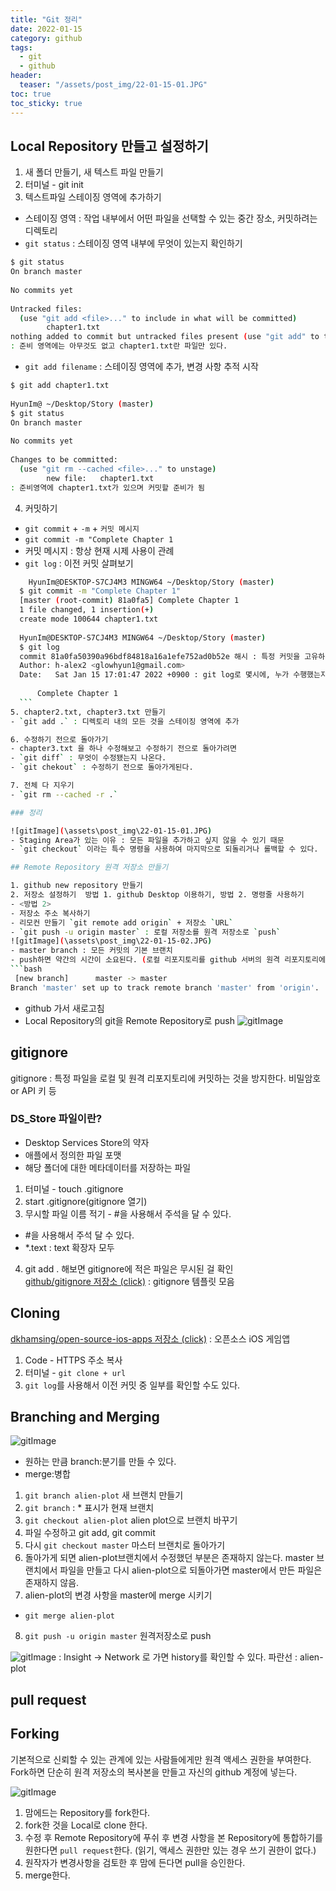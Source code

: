 ```yaml
---
title: "Git 정리"
date: 2022-01-15
category: github
tags:
  - git
  - github
header:
  teaser: "/assets/post_img/22-01-15-01.JPG"
toc: true
toc_sticky: true
---
```


## Local Repository 만들고 설정하기

1. 새 폴더 만들기, 새 텍스트 파일 만들기
2. 터미널 - git init
3. 텍스트파일 스테이징 영역에 추가하기
  - 스테이징 영역 : 작업 내부에서 어떤 파일을 선택할 수 있는 중간 장소, 커밋하려는 디렉토리
  - `git status` : 스테이징 영역 내부에 무엇이 있는지 확인하기
  ```bash
  $ git status
  On branch master
  ㅤ
  No commits yet
  ㅤ
  Untracked files:
    (use "git add <file>..." to include in what will be committed)
          chapter1.txt
  nothing added to commit but untracked files present (use "git add" to track)
  : 준비 영역에는 아무것도 없고 chapter1.txt란 파일만 있다. 
  ``` 
  - `git add filename` : 스테이징 영역에 추가, 변경 사항 추적 시작  
  ```bash
  $ git add chapter1.txt
  ㅤ
  HyunIm@ ~/Desktop/Story (master)
  $ git status
  On branch master
  ㅤ
  No commits yet
  ㅤ
  Changes to be committed:
    (use "git rm --cached <file>..." to unstage)
          new file:   chapter1.txt
  : 준비영역에 chapter1.txt가 있으며 커밋할 준비가 됨
  ```
4. 커밋하기
  - `git commit` + `-m` + `커밋 메시지`
  - `git commit -m "Complete Chapter 1` 
  - 커밋 메시지 : 항상 현재 시제 사용이 관례 
  - `git log` : 이전 커밋 살펴보기
  ```bash 
      HyunIm@DESKTOP-S7CJ4M3 MINGW64 ~/Desktop/Story (master)
    $ git commit -m "Complete Chapter 1"
    [master (root-commit) 81a0fa5] Complete Chapter 1
    1 file changed, 1 insertion(+)
    create mode 100644 chapter1.txt
    ㅤ
    HyunIm@DESKTOP-S7CJ4M3 MINGW64 ~/Desktop/Story (master)
    $ git log
    commit 81a0fa50390a96bdf84818a16a1efe752ad0b52e 해시 : 특정 커밋을 고유하게 식별 (HEAD -> master) 
    Author: h-alex2 <glowhyun1@gmail.com>
    Date:   Sat Jan 15 17:01:47 2022 +0900 : git log로 몇시에, 누가 수행했는지 알 수 있다.
    ㅤ
        Complete Chapter 1
    ```
5. chapter2.txt, chapter3.txt 만들기 
  - `git add .` : 디렉토리 내의 모든 것을 스테이징 영역에 추가 

6. 수정하기 전으로 돌아가기
  - chapter3.txt 을 하나 수정해보고 수정하기 전으로 돌아가려면
  - `git diff` : 무엇이 수정됐는지 나온다.
  - `git chekout` : 수정하기 전으로 돌아가게된다.

7. 전체 다 지우기
  - `git rm --cached -r .`

### 정리 

![gitImage](\assets\post_img\22-01-15-01.JPG)
- Staging Area가 있는 이유 : 모든 파일을 추가하고 싶지 않을 수 있기 때문
- `git checkout` 이라는 특수 명령을 사용하여 마지막으로 되돌리거나 롤백할 수 있다.

## Remote Repository 원격 저장소 만들기

1. github new repository 만들기
2. 저장소 설정하기  방법 1. github Desktop 이용하기, 방법 2. 명령줄 사용하기
  - <방법 2>
  - 저장소 주소 복사하기
  - 리모컨 만들기 `git remote add origin` + 저장소 `URL`
  - `git push -u origin master` : 로컬 저장소를 원격 저장소로 `push`
  ![gitImage](\assets\post_img\22-01-15-02.JPG)
  - master branch : 모든 커밋의 기본 브랜치
  - push하면 약간의 시간이 소요된다. (로컬 리포지토리를 github 서버의 원격 리포지토리에 업로드 해야하기 때문)  
  ```bash
   [new branch]      master -> master
  Branch 'master' set up to track remote branch 'master' from 'origin'.
  ```
  - github 가서 새로고침
  - Local Repository의 git을 Remote Repository로 push
  ![gitImage](\assets\post_img\22-01-15-03.JPG)


## gitignore
gitignore 
  : 특정 파일을 로컬 및 원격 리포지토리에 커밋하는 것을 방지한다. 비밀암호 or API 키 등

### DS_Store 파일이란? 
  - Desktop Services Store의 약자
  - 애플에서 정의한 파일 포맷
  - 해당 폴더에 대한 메타데이터를 저장하는 파일

 
1. 터미널 - touch .gitignore
2. start .gitignore(gitignore 열기)
3. 무시할 파일 이름 적기 -  #을 사용해서 주석을 달 수 있다.
  - #을 사용해서 주석 달 수 있다.
  - *.text : text 확장자 모두
4. git add . 해보면 gitignore에 적은 파일은 무시된 걸 확인  
[github/gitignore 저장소 (click)](https://github.com/github/gitignore) : gitignore 템플릿 모음


## Cloning
[dkhamsing/open-source-ios-apps 저장소 (click)](https://github.com/dkhamsing/open-source-ios-apps) : 오픈소스 iOS 게임앱

1. Code - HTTPS 주소 복사
2. 터미널 - `git clone + url` 
3. `git log`를 사용해서 이전 커밋 중 일부를 확인할 수도 있다. 

## Branching and Merging
![gitImage](\assets\post_img\22-01-15-04.JPG)
- 원하는 만큼 branch:분기를 만들 수 있다.
- merge:병합

1. `git branch alien-plot` 새 브랜치 만들기 
2. `git branch` : * 표시가 현재 브랜치
3. `git checkout alien-plot` alien plot으로 브랜치 바꾸기
4. 파일 수정하고 git add, git commit 
5. 다시 `git checkout master` 마스터 브랜치로 돌아가기
6. 돌아가게 되면 alien-plot브랜치에서 수정했던 부분은 존재하지 않는다. master 브랜치에서 파일을 만들고 다시 alien-plot으로 되돌아가면 master에서 만든 파일은 존재하지 않음.
7. alien-plot의 변경 사항을 master에 merge 시키기 
  - `git merge alien-plot` 
8. `git push -u origin master` 원격저장소로 push  

![gitImage](\assets\post_img\22-01-15-05.JPG)
: Insight -> Network 로 가면 history를 확인할 수 있다. 파란선 : alien-plot

## pull request

## Forking
기본적으로 신뢰할 수 있는 관계에 있는 사람들에게만 원격 액세스 권한을 부여한다. 
Fork하면 단순히 원격 저장소의 복사본을 만들고 자신의 github 계정에 넣는다.

![gitImage](\assets\post_img\22-01-15-06.JPG)
1. 맘에드는 Repository를 fork한다.
2. fork한 것을 Local로 clone 한다.
3. 수정 후 Remote Repository에 푸쉬 후 변경 사항을 본 Repository에 통합하기를 원한다면 `pull request`한다. (읽기, 액세스 권한만 있는 경우 쓰기 권한이 없다.)
4. 원작자가 변경사항을 검토한 후 맘에 든다면 pull을 승인한다. 
5. merge한다.
